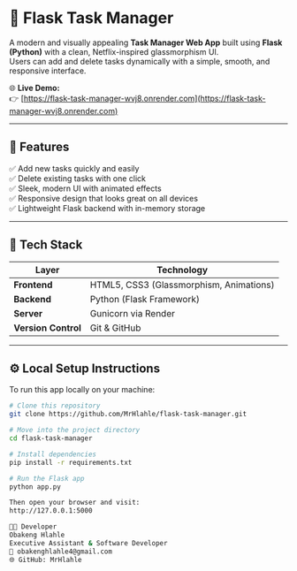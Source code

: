 # 🧠 Flask Task Manager

A modern and visually appealing **Task Manager Web App** built using **Flask (Python)** with a clean, Netflix-inspired glassmorphism UI.  
Users can add and delete tasks dynamically with a simple, smooth, and responsive interface.

🌐 **Live Demo:**  
👉 [https://flask-task-manager-wvj8.onrender.com](https://flask-task-manager-wvj8.onrender.com)

---

## 🚀 Features

✅ Add new tasks quickly and easily  
✅ Delete existing tasks with one click  
✅ Sleek, modern UI with animated effects  
✅ Responsive design that looks great on all devices  
✅ Lightweight Flask backend with in-memory storage  

---

## 🧩 Tech Stack

| Layer | Technology |
|--------|-------------|
| **Frontend** | HTML5, CSS3 (Glassmorphism, Animations) |
| **Backend** | Python (Flask Framework) |
| **Server** | Gunicorn via Render |
| **Version Control** | Git & GitHub |

---

## ⚙️ Local Setup Instructions

To run this app locally on your machine:

```bash
# Clone this repository
git clone https://github.com/MrHlahle/flask-task-manager.git

# Move into the project directory
cd flask-task-manager

# Install dependencies
pip install -r requirements.txt

# Run the Flask app
python app.py

Then open your browser and visit:
http://127.0.0.1:5000

🧑‍💻 Developer
Obakeng Hlahle
Executive Assistant & Software Developer
📧 obakenghlahle4@gmail.com
🌐 GitHub: MrHlahle